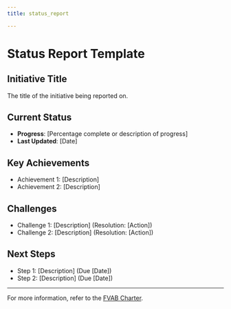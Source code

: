 ```yaml
---
title: status_report

---
```


# Status Report Template

## **Initiative Title**
The title of the initiative being reported on.

## **Current Status**
- **Progress**: [Percentage complete or description of progress]
- **Last Updated**: [Date]

## **Key Achievements**
- Achievement 1: [Description]
- Achievement 2: [Description]

## **Challenges**
- Challenge 1: [Description] (Resolution: [Action])
- Challenge 2: [Description] (Resolution: [Action])

## **Next Steps**
- Step 1: [Description] (Due [Date])
- Step 2: [Description] (Due [Date])

---

For more information, refer to the [FVAB Charter](../charter.md).